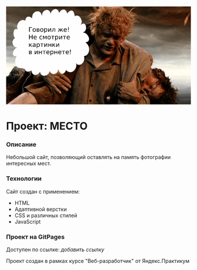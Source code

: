 ![logo](./image/readme-header.png)

# Проект: МЕСТО

### Описание
Небольшой сайт, позволяющий оставлять на память фотографии интересных мест.

### Технологии
Сайт создан с применением:
* HTML
* Адаптивной верстки
* CSS и различных стилей
* JavaScript

### Проект на GitPages
Доступен по ссылке: *добавить ссылку*

Проект создан в рамках курсе "Веб-разработчик" от Яндекс.Практикум